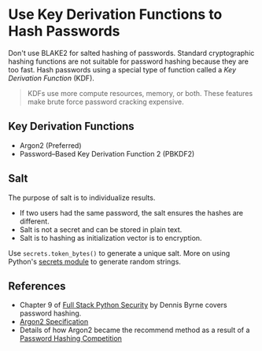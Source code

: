 # Use Key Derivation Functions to Hash Passwords

Don't use BLAKE2 for salted hashing of passwords.
Standard cryptographic hashing functions are not suitable for password hashing because they are too fast.
Hash passwords using a special type of function called a _Key_ _Derivation_ _Function_ (KDF).

> KDFs use more compute resources, memory, or both.
> These features make brute force password cracking expensive.

## Key Derivation Functions

+ Argon2 (Preferred)
+ Password–Based Key Derivation Function 2 (PBKDF2)

## Salt

The purpose of salt is to individualize results.

+ If two users had the same password, the salt ensures the hashes are different.
+ Salt is not a secret and can be stored in plain text.
+ Salt is to hashing as initialization vector is to encryption.

Use `secrets.token_bytes()` to generate a unique salt.
More on using Python's [secrets module](./generate-crypto-safe-random-numbers.md) to generate random strings.

## References

+ Chapter 9 of [Full Stack Python Security](https://www.manning.com/books/full-stack-python-security) by Dennis Byrne covers password hashing.
+ [Argon2 Specification](https://github.com/P-H-C/phc-winner-argon2/blob/master/argon2-specs.pdf)
+ Details of how Argon2 became the recommend method as a result of a [Password Hashing Competition](https://www.password-hashing.net/)

